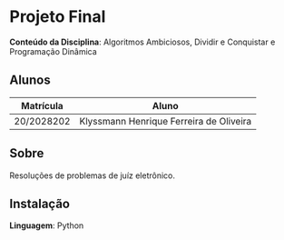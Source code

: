 # Projeto Final

**Conteúdo da Disciplina**: Algoritmos Ambiciosos, Dividir e Conquistar e Programação Dinâmica<br>

## Alunos
|Matrícula | Aluno |
| -- | -- |
| 20/2028202  |  Klyssmann Henrique Ferreira de Oliveira |

## Sobre 
Resoluções de problemas de juíz eletrônico. 

## Instalação 
**Linguagem**: Python<br>

